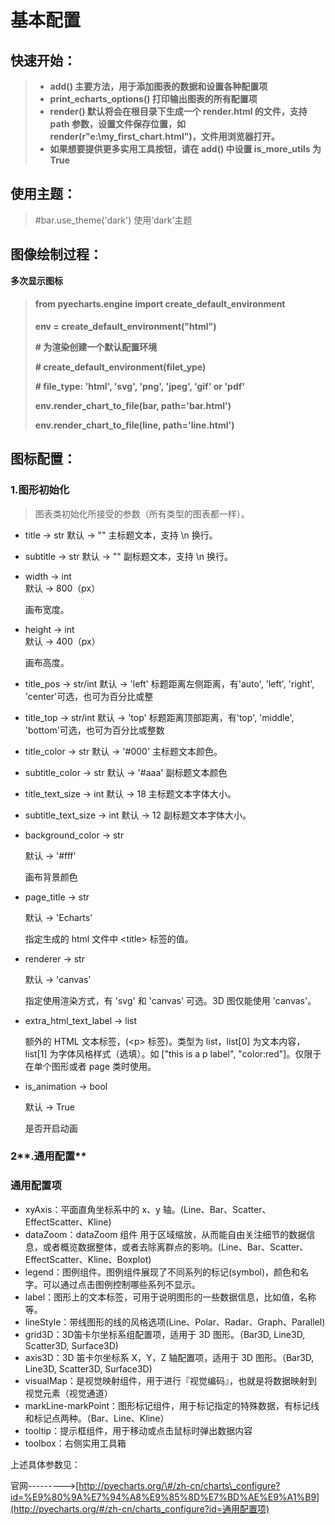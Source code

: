 # 基本配置

## 快速开始：

> * **add\(\) 主要方法，用于添加图表的数据和设置各种配置项**
> * **print\_echarts\_options\(\) 打印输出图表的所有配置项**
> * **render\(\) 默认将会在根目录下生成一个 render.html 的文件，支持 path 参数，设置文件保存位置，如 render\(r"e:\my\_first\_chart.html"\)，文件用浏览器打开。**
> * **如果想要提供更多实用工具按钮，请在 add\(\) 中设置 is\_more\_utils 为 True**

## 使用主题：

> \#bar.use\_theme\('dark'\) 使用‘dark’主题

## 图像绘制过程：

**多次显示图标**

> #### from pyecharts.engine import create\_default\_environment
>
> **env = create\_default\_environment\("html"\)**
>
> **\# 为渲染创建一个默认配置环境**
>
> **\# create\_default\_environment\(filet\_ype\)**
>
> **\# file\_type: 'html', 'svg', 'png', 'jpeg', 'gif' or 'pdf'**
>
> **env.render\_chart\_to\_file\(bar, path='bar.html'\)**
>
> **env.render\_chart\_to\_file\(line, path='line.html'\)**

## 图标配置：

### 1.图形初始化

> 图表类初始化所接受的参数（所有类型的图表都一样）。

* title -&gt; str 默认 -&gt; "" 主标题文本，支持 \n 换行。
* subtitle -&gt; str 默认 -&gt; "" 副标题文本，支持 \n 换行。
* width -&gt; int  
  默认 -&gt; 800（px）

  画布宽度。

* height -&gt; int  
  默认 -&gt; 400（px）

  画布高度。

* title\_pos -&gt; str/int 默认 -&gt; 'left' 标题距离左侧距离，有'auto', 'left', 'right', 'center'可选，也可为百分比或整
* title\_top -&gt; str/int 默认 -&gt; 'top' 标题距离顶部距离，有'top', 'middle', 'bottom'可选，也可为百分比或整数
* title\_color -&gt; str 默认 -&gt; '\#000' 主标题文本颜色。
* subtitle\_color -&gt; str 默认 -&gt; '\#aaa' 副标题文本颜色
* title\_text\_size -&gt; int 默认 -&gt; 18 主标题文本字体大小。
* subtitle\_text\_size -&gt; int 默认 -&gt; 12 副标题文本字体大小。
* background\_color -&gt; str

     默认 -&gt; '\#fff'

    画布背景颜色

* page\_title -&gt; str

    默认 -&gt; 'Echarts'

    指定生成的 html 文件中 &lt;title&gt; 标签的值。

* renderer -&gt; str

    默认 -&gt; 'canvas'

    指定使用渲染方式，有 'svg' 和 'canvas' 可选。3D 图仅能使用 'canvas'。

* extra\_html\_text\_label -&gt; list

  额外的 HTML 文本标签，\(&lt;p&gt; 标签\)。类型为 list，list\[0\] 为文本内容，list\[1\] 为字体风格样式（选填）。如 \["this is a p label", "color:red"\]。仅限于在单个图形或者 page 类时使用。

* is\_animation -&gt; bool

     默认 -&gt; True

    是否开启动画

### 2**.通用配置**

### 通用**配置项**

* xyAxis：平面直角坐标系中的 x、y 轴。\(Line、Bar、Scatter、EffectScatter、Kline\)
* dataZoom：dataZoom 组件 用于区域缩放，从而能自由关注细节的数据信息，或者概览数据整体，或者去除离群点的影响。\(Line、Bar、Scatter、EffectScatter、Kline、Boxplot\)
* legend：图例组件。图例组件展现了不同系列的标记\(symbol\)，颜色和名字。可以通过点击图例控制哪些系列不显示。
* label：图形上的文本标签，可用于说明图形的一些数据信息，比如值，名称等。
* lineStyle：带线图形的线的风格选项\(Line、Polar、Radar、Graph、Parallel\)
* grid3D：3D笛卡尔坐标系组配置项，适用于 3D 图形。（Bar3D, Line3D, Scatter3D, Surface3D\)
* axis3D：3D 笛卡尔坐标系 X，Y，Z 轴配置项，适用于 3D 图形。（Bar3D, Line3D, Scatter3D, Surface3D\)
* visualMap：是视觉映射组件，用于进行『视觉编码』，也就是将数据映射到视觉元素（视觉通道）
* markLine-markPoint：图形标记组件，用于标记指定的特殊数据，有标记线和标记点两种。（Bar、Line、Kline）
* tooltip：提示框组件，用于移动或点击鼠标时弹出数据内容
* toolbox：右侧实用工具箱

上述具体参数见：

官网---------&gt;[http://pyecharts.org/\#/zh-cn/charts\_configure?id=%E9%80%9A%E7%94%A8%E9%85%8D%E7%BD%AE%E9%A1%B9](http://pyecharts.org/#/zh-cn/charts_configure?id=通用配置项)

